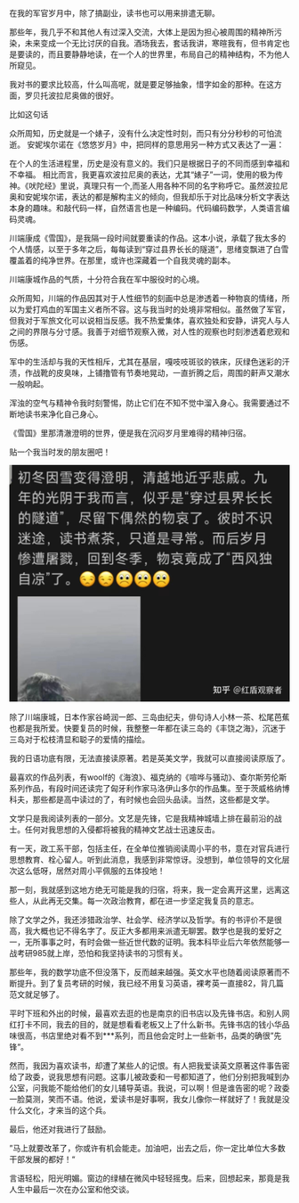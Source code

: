 在我的军官岁月中，除了搞副业，读书也可以用来排遣无聊。

那些年，我几乎不和其他人有过深入交流，大体上是因为担心被周围的精神所污染，未来变成一个无比讨厌的自我。酒场我去，套话我讲，寒暄我有，但书肯定也是要读的，而且要静静地读，在一个人的世界里，布局自己的精神结构，不为他人所窥见。

我对书的要求比较高，什么叫高呢，就是要足够抽象，惜字如金的那种。在这方面，罗贝托波拉尼奥做的很好。

比如这句话

众所周知，历史就是一个婊子，没有什么决定性时刻，而只有分分秒秒的可怕流逝。
安妮埃尔诺在《悠悠岁月》中，把同样的意思用另一种方式又表达了一遍：

在个人的生活进程里，历史是没有意义的。我们只是根据日子的不同而感到幸福和不幸福。
相比而言，我更喜欢波拉尼奥的表达，尤其“婊子”一词，使用的极为传神。《吠陀经》里说，真理只有一个,而圣人用各种不同的名字称呼它。虽然波拉尼奥和安妮埃尔诺，表达的都是解构主义的倾向，但我却乐于对比品味分析文字表达本身的趣味。和敲代码一样，自然语言也是一种编码。代码编码数学，人类语言编码灵魂。

川端康成《雪国》，是我隔一段时间就要重读的作品。这本小说，承载了我太多的个人情感，以至于多年之后，每每读到“穿过县界长长的隧道”，思绪变飘进了白雪覆盖着的纯净世界。在那里，或许也深藏着一个自我灵魂的副本。

川端康城作品的气质，十分符合我在军中服役时的心境。

众所周知，川端的作品因其对于人性细节的刻画中总是渗透着一种物哀的情绪，所以为爱打鸡血的军国主义者所不容。这与我当时的处境非常相似。虽然做了军官，但我对于军旅文化可以说相当反感。我不热爱集体，喜欢独处和安静，讲究人与人之间的界限与分寸感。我善于对细节观察入微，对人性的观察也时刻渗透着悲观和伤感。

军中的生活却与我的天性相斥，尤其在基层，嘎吱吱斑驳的铁床，灰绿色迷彩的汗渍，作战靴的皮臭味，上铺撸管有节奏地晃动，一直折腾之后，周围的鼾声又潮水一般响起。

浑浊的空气与精神令我时刻警惕，防止它们在不知不觉中溜入身心。我需要通过不断地读书来净化自己身心。

《雪国》里那清澈澄明的世界，便是我在沉闷岁月里难得的精神归宿。

贴一个我当时发的朋友圈吧！

![alt text](image.png)

除了川端康城，日本作家谷崎润一郎、三岛由纪夫，俳句诗人小林一茶、松尾芭蕉也都是我所爱。快要复员的时候，我整整一年都在读三岛的《丰饶之海》，沉迷于三岛对于松枝清显和聪子的爱情的描绘。

我的日语功底有限，无法直接读原著。若是英美文学，我就可以直接阅读原版了。

最喜欢的作品列表，有woolf的《海浪》、福克纳的《喧哗与骚动》、查尔斯劳伦斯系列作品，有段时间还读完了匈牙利作家马洛伊山多尔的作品集。至于茨威格纳博科夫，那些都是高中读过的了，有时候也会回头品读。当然，这些都是文学。

文学只是我阅读列表的一部分。文艺是先锋，它是我精神城墙上排在最前沿的战士。任何对我思想的入侵都将被我的精神文艺战士迅速反击。

有一天，政工系干部，包括主任，在全单位推销阅读周小平的书，意在对官兵进行思想教育、栓心留人。听到此消息，我感到非常惊讶。没想到，单位领导的文化层次这么低呀，居然对周小平佩服的五体投地！

那一刻，我就感到这地方绝无可能是我的归宿，将来，我一定会离开这里，远离这些人，从此再无交集。每一次政治教育，都在进一步坚定我复员的意志。

除了文学之外，我还涉猎政治学、社会学、经济学以及哲学。有的书评价不是很高，我大概也记不得名字了。反正大多都用来派遣无聊罢。数学也是我的爱好之一，无所事事之时，有时会做一些近世代数的证明。我本科毕业后六年依然能够一战考研985就上岸，恐怕和我坚持读书的习惯有关。

那些年，我的数学功底不但没落下，反而越来越强。英文水平也随着阅读原著而不断提升。到了复员考研的时候，我已经不用复习英语，裸考英一直接82，背几篇范文就足够了。

平时下班和外出的时候，最喜欢去逛的也是南京的旧书店以及先锋书店。和别人网红打卡不同，我去的目的，就是想看看老板又上了什么新书。先锋书店的钱小华品味很高，书店里绝对看不到***系列，而且他会定时上一些新书，品类的确很”先锋“。

然而，我因为喜欢读书，却遭了某些人的记恨。有人把我爱读英文原著这件事告密给了政委，说我思想有问题。这事儿被政委和一号都知道了，他们分别把我喊到办公室，问我能不能给他们的女儿辅导英语。我说，可以啊！但是谁告密的呢？政委一脸莫测，笑而不语。他说，爱读书是好事啊，我女儿像你一样就好了！我就是没什么文化，才来当的这个兵。

最后，他还对我进行了鼓励。

”马上就要改革了，你或许有机会能走。加油吧，出去之后，你一定比单位大多数干部发展的都好！“

言语轻松，阳光明媚。窗边的绿植在微风中轻轻摇曳。后来，回想起来，那竟是我人生中最后一次在办公室和他交谈。

